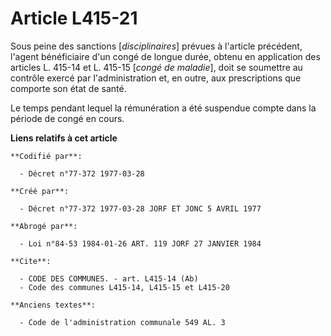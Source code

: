 # Article L415-21

Sous peine des sanctions [*disciplinaires*] prévues à l'article précédent, l'agent bénéficiaire d'un congé de longue durée,
obtenu en application des articles L. 415-14 et L. 415-15 [*congé de maladie*], doit se soumettre au contrôle exercé par
l'administration et, en outre, aux prescriptions que comporte son état de santé.

Le temps pendant lequel la rémunération a été suspendue compte dans la période de congé en cours.

**Liens relatifs à cet article**

	**Codifié par**:

	  - Décret n°77-372 1977-03-28

	**Créé par**:

	  - Décret n°77-372 1977-03-28 JORF ET JONC 5 AVRIL 1977

	**Abrogé par**:

	  - Loi n°84-53 1984-01-26 ART. 119 JORF 27 JANVIER 1984

	**Cite**:

	  - CODE DES COMMUNES. - art. L415-14 (Ab)
	  - Code des communes L415-14, L415-15 et L415-20

	**Anciens textes**:

	  - Code de l'administration communale 549 AL. 3
